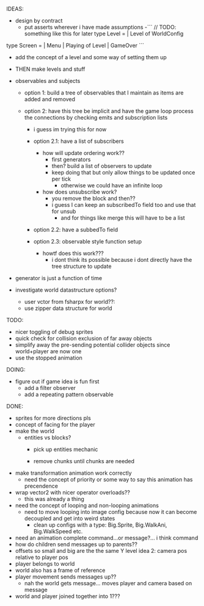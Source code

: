 ﻿IDEAS:
- design by contract
	- put asserts wherever i have made assumptions
-``` // TODO: something like this for later
type Level =
    | Level of WorldConfig

type Screen =
    | Menu
    | Playing of Level
    | GameOver ```
- add the concept of a level and some way of setting them up

- THEN make levels and stuff

- observables and subjects
	- option 1: build a tree of observables that I maintain as items are added and removed
				
	- option 2: have this tree be implicit and have the game loop process the connections by checking emits and subscription lists
		- i guess im trying this for now
		- option 2.1: have a list of subscribers
			- how will update ordering work??
				- first generators
				- then? build a list of observers to update
				- keep doing that but only allow things to be updated once per tick
					- otherwise we could have an infinite loop
			- how does unsubscribe work?
				- you remove the block and then??
				- i guess I can keep an subscribedTo field too and use that for unsub
					- and for things like merge this will have to be a list
		- option 2.2: have a subbedTo field

		- option 2.3: observable style function setup
			- howtf does this work???
				- i dont think its possible because i dont directly have the tree structure to update

- generator is just a function of time


- investigate world datastructure options?
	- user vctor from fsharpx for world??:
	- use zipper data structure for world

TODO:
- nicer toggling of debug sprites
- quick check for collision exclusion of far away objects
- simplify away the pre-sending potential collider objects since world+player are now one
- use the stopped animation


DOING:
- figure out if game idea is fun first
	- add a filter observer
	- add a repeating pattern observable

DONE:
- sprites for more directions pls
- concept of facing for the player
- make the world
	- entities vs blocks?
		- pick up entities mechanic

		- remove chunks until chunks are needed
- make transformation animation work correctly
	- need the concept of priority or some way to say this animation has precendence
- wrap vector2 with nicer operator overloads??
	- this was already a thing
- need the concept of looping and non-looping animations
	- need to move looping into image config because now it can become decoupled and get into weird states
		- clean up configs with a type: Big.Sprite, Big.WalkAni, Big.WalkSpeed etc.
- need an animation complete command...or message?... i think command
- how do children send messages up to parents??
- offsets so small and big are the the same Y level
idea 2: camera pos relative to player pos
- player belongs to world
- world also has a frame of reference
- player movement sends messages up??
	- nah the world gets message... moves player and camera based on message
- world and player joined together into 1???




